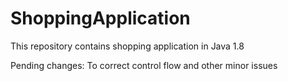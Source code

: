 # ShoppingApplication
This repository contains shopping application in Java 1.8

Pending changes:
To correct control flow and other minor issues

